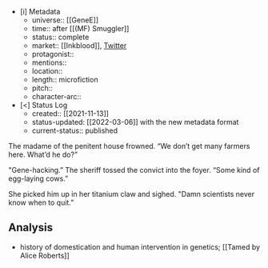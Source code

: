 - [i] Metadata
	- universe:: [[GeneE]]
	- time:: after [[(MF) Smuggler]]
	- status:: complete
	- market:: [[Inkblood]], [Twitter](https://twitter.com/EleanorKonik/status/1410010508032360450)
	- protagonist::
	- mentions::
	- location::
	- length:: microfiction
	- pitch:: 
	- character-arc::
- [<]  Status Log
	- created:: [[2021-11-13]]
	- status-updated: [[2022-03-06]] with the new metadata format
	- current-status:: published

The madame of the penitent house frowned. “We don’t get many farmers here. What’d he do?”

"Gene-hacking.” The sheriff tossed the convict into the foyer. “Some kind of egg-laying cows.”

She picked him up in her titanium claw and sighed. "Damn scientists never know when to quit.”

## Analysis

* history of domestication and human intervention in genetics; [[Tamed by Alice Roberts]]